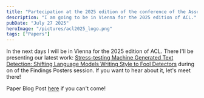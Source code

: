 ```yaml
---
title: "Partecipation at the 2025 edition of the conference of the Association of Computational Linguistics (ACL)"
description: "I am going to be in Vienna for the 2025 edition of ACL."
pubDate: "July 27 2025"
heroImage: "/pictures/acl2025_logo.png"
tags: ["Papers"]
---
```


In the next days I will be in Vienna for the 2025 edition of ACL. There I'll be presenting our latest work: [Stress-testing Machine Generated Text Detection: Shifting Language Models Writing Style to Fool Detectors](https://aclanthology.org/2025.findings-acl.156/) during on of the Findings Posters session. 
If you want to hear about it, let's meet there!

Paper Blog Post [here](http://localhost:4321/blog/paper-accepted-at-findings-of-acl-2025) if you can't come!
